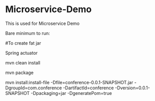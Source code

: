 # Microservice-Demo
This is used for Microservice Demo


Bare minimum to run: 

#To create fat jar

Spring actuator

mvn clean install

mvn package

 

mvn install:install-file -Dfile=conference-0.0.1-SNAPSHOT.jar -DgroupId=com.conference -DartifactId=conference -Dversion=0.0.1-SNAPSHOT -Dpackaging=jar -DgeneratePom=true
